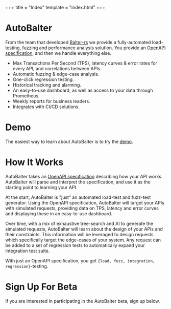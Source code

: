 +++
title = "Index"
template = "index.html"
+++

# AutoBalter

From the team that developed [Balter-rs](www.balterloadtesting.com/balter) we provide a fully-automated load-testing, fuzzing and performance analysis solution. You provide an [OpenAPI specification](https://swagger.io/specification/), and then we handle everything else.

- Max Transactions Per Second (TPS), latency curves & error rates for every API, and correlations between APIs.
- Automatic fuzzing & edge-case analysis.
- One-click regression testing.
- Historical tracking and alarming.
- An easy-to-use dashboard, as well as access to your data through Prometheus.
- Weekly reports for business leaders.
- Integrates with CI/CD solutions.

# Demo

The easiest way to learn about AutoBalter is to try the [demo](/demo-index.html).

# How It Works

AutoBalter takes an [OpenAPI specification](https://swagger.io/specification/) describing how your API works. AutoBalter will parse and interpret the specification, and use it as the starting point to learning your API.

At the start, AutoBalter is "just" an automated load-test and fuzz-test generator. Using the OpenAPI specification, AutoBalter will target your APIs with simulated requests, providing data on TPS, latency and error curves and displaying these in an easy-to-use dashboard.

Over time, with a mix of exhaustive tree-search and AI to generate the simulated requests, AutoBalter will learn about the design of your APIs and their constraints. This information will be leveraged to design requests which specifically target the edge-cases of your system. Any request can be added to a set of regression tests to automatically expand your integration test suite.

With just an OpenAPI specification, you get `{load, fuzz, integration, regression}`-testing.

# Sign Up For Beta

If you are interested in participating in the AutoBalter beta, sign up below.


<script async data-uid="509cbe35c2" src="https://balter-load-testing.ck.page/509cbe35c2/index.js"></script>
